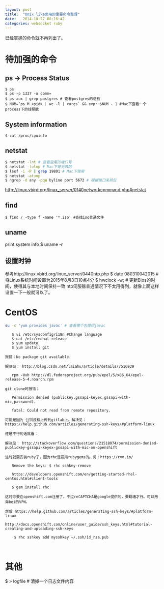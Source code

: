 ```yaml
---
layout: post
title:  "Unix like常用的重要命令整理"
date:   2014-10-27 08:16:42
categories: websocket ruby
---
```

已经掌握的命令就不再列出了。
# 待加强的命令
## ps -> Process Status
    $ ps
    $ ps -p 1337 -o comm=
    $ ps aux | grep postgres # 查看postgres的进程
    $ NUM=`ps M <pid> | wc -l | xargs` && expr $NUM - 1 #Mac下查看一个process下的线程数
## System information
    $ cat /proc/cpuinfo

## netstat
```bash
$ netstat -lnt # 查看启用的端口号
$ netstat -tulnp # Mac下是无效的
$ lsof -i -P | grep 19801 # Mac下使用
$ netstat -atunp
$ ngrep -d any -pqW byline port 5672 # 根据端口来抓包

```
http://linux.vbird.org/linux_server/0140networkcommand.php#netstat
    
## find
    $ find / -type f -name '*.iso' #查找iso普通文件    

## uname
print system info
    $ uname -r

## 设置时钟
参考http://linux.vbird.org/linux_server/0440ntp.php
$ date 080310042015 # 将Linux系统时间设置为2015年8月3日10点4分
$ hwclock -w; # 更新Bios的时间，使得其与本地时间保持一致
ntp伺服器普通情况下不太用得到，就像上面这样设置一下一般就可以了。

# CentOS
```bash
su -c 'yum provides javac' # 查看哪个包提供javac
```

```
   $ vi /etc/sysconfig/i18n #Change language
   $ cat /etc/redhat-release 
   $ yum update
   $ yum install git
   
报错：No package git available.

解决见： http://blog.csdn.net/laiahu/article/details/7516939
   
   rpm -Uvh http://dl.fedoraproject.org/pub/epel/5/x86_64/epel-release-5-4.noarch.rpm
   
git clone时报错：

   Permission denied (publickey,gssapi-keyex,gssapi-with-mic,password).
   
   fatal: Could not read from remote repository.
   
可能是因为 公钥没有上传到gitlab上。解决见：  https://help.github.com/articles/generating-ssh-keys/#platform-linux

还是不行的话就看：

解决见： http://stackoverflow.com/questions/21518074/permission-denied-publickey-gssapi-keyex-gssapi-with-mic-on-openshift

这时就要安装ruby了，因为rhc是要用rubygems的。见：https://rvm.io/

   Remove the keys: $ rhc sshkey-remove 
   
   https://developers.openshift.com/en/getting-started-rhel-centos.html#client-tools
   
   $ gem install rhc   

这时你要在openshift.com注册了，不过reCAPTCHA是google提供的，要翻墙才行。可以用海bei的VPN。

然后 https://help.github.com/articles/generating-ssh-keys/#platform-linux

http://docs.openshift.com/online/user_guide/ssh_keys.html#tutorial-creating-and-uploading-ssh-keys

    $ rhc sshkey add mysshkey ~/.ssh/id_rsa.pub
   
   
```

# 其他
$ > logfile # 清掉一个日志文件内容
